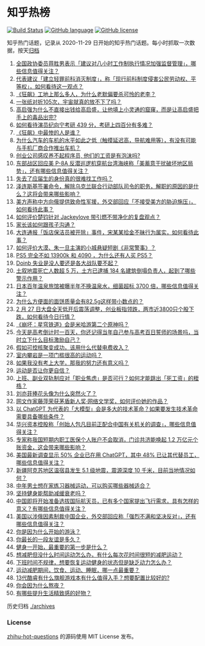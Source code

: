 # 知乎热榜
[![Build Status](https://github.com/ToWeLong/zhihu-hot-questions/workflows/CI/badge.svg)](https://github.com/ToWeLong/zhihu-hot-questions/actions)
[![GitHub language](https://img.shields.io/badge/language-golang-orange.svg)](https://golang.org/)
[![GitHub license](https://img.shields.io/github/license/ToWeLong/zhihu-hot-questions)](https://github.com/ToWeLong/zhihu-hot-questions/blob/main/LICENSE)

知乎热门话题，记录从 2020-11-29 日开始的知乎热门话题。每小时抓取一次数据，按天[归档](./archives)

<!-- BEGIN -->

1. [全国政协委员蒋胜男表示「建议对八小时工作制执行情况加强监督管理」，哪些信息值得关注？](https://www.zhihu.com/question/586455059)
1. [代表建议「建立轻罪前科消灭制度」，称「现行前科制度侵害公民劳动权、平等权」，如何看待这一观点？](https://www.zhihu.com/question/586479510)
1. [《狂飙》工地上那么多人，为什么老默偏要杀可怜的老李？](https://www.zhihu.com/question/581727017)
1. [一张纸对折105次，宇宙就真的放不下了吗？](https://www.zhihu.com/question/428831824)
1. [高启强为什么不直接出钱给高启盛，让他填上小灵通的窟窿，而是让高启盛把手上的毒品出完?](https://www.zhihu.com/question/582590428)
1. [如何看待演员纪向宁考研 439 分，考研上四百分有多难？](https://www.zhihu.com/question/585661658)
1. [《狂飙》中最惨的人是谁？](https://www.zhihu.com/question/586380821)
1. [为什么汽车的车机的水平如此之低（触摸延迟高，导航难用等），有没有可能与手机厂商合作推出车机？](https://www.zhihu.com/question/287282417)
1. [创业公司感叹养不起程序员, 他们的工资是有泡沫吗?](https://www.zhihu.com/question/586120986)
1. [东部战区回应美 P-8A 反潜巡逻机穿航台湾海峡称「美蓄意干扰破坏地区局势」，还有哪些信息值得关注？](https://www.zhihu.com/question/586527933)
1. [失去了应届生的身份真的很难找工作吗？](https://www.zhihu.com/question/556648354)
1. [泽连斯基签署命令，解除乌克兰联合行动部队司令的职务，解职的原因的是什么？这将会带来哪些影响？](https://www.zhihu.com/question/586468415)
1. [美方声称中方向俄提供致命性军援，外交部回应「不接受美方的胁迫施压」，如何看待此事？](https://www.zhihu.com/question/586509470)
1. [如何评价楚钧针对 Jackeylove 带引燃不带净化的复盘观点？](https://www.zhihu.com/question/586479678)
1. [家长该如何跟孩子沟通？](https://www.zhihu.com/question/41034169)
1. [大连通报「饭店保洁员被开除」事件，宋某某拾金不昧行为属实，如何看待此事？](https://www.zhihu.com/question/586508788)
1. [如何评价大漠、朱一旦主演的小城悬疑短剧《非常警事》？](https://www.zhihu.com/question/586338954)
1. [PS5 完全不如 13900k 和 4090 ，为什么还有人买 PS5？](https://www.zhihu.com/question/586376909)
1. [Doinb 失业是没人要还是各大战队要不起？](https://www.zhihu.com/question/585527053)
1. [土叙地震死亡人数超 5 万，土方已逮捕 184 名建筑倒塌负责人，起到了哪些警示作用？](https://www.zhihu.com/question/586347838)
1. [日本百年温泉旅馆被曝半年不换温泉水，细菌超标 3700 倍，哪些信息值得关注？](https://www.zhihu.com/question/586332654)
1. [为什么方便面的面饼质量会有82.5g这样带小数点的？](https://www.zhihu.com/question/582094087)
1. [2 月 27 日大盘全天低开后震荡调整，创业板指领跌，两市近3800只个股下跌，如何看待今日行情？](https://www.zhihu.com/question/586476828)
1. [《崩坏：星穹铁道》会是米哈游第二个原神吗？](https://www.zhihu.com/question/585809253)
1. [今天是高考倒计时一百天，你还记得当年自己参与高考百日誓师的场景吗，当时立下什么目标激励自己？](https://www.zhihu.com/question/585992609)
1. [假如可控核聚变成功，该用什么代替电费收入？](https://www.zhihu.com/question/586374749)
1. [室内攀岩是一项门槛很高的运动吗？](https://www.zhihu.com/question/585685500)
1. [如果我没有考上大学，那我的努力还有意义吗？](https://www.zhihu.com/question/586365272)
1. [运动是否让你更自信？](https://www.zhihu.com/question/585548727)
1. [上班、副业双轨制应对「职业焦虑」是否可行？如何才能跳出「死工资」的桎梏？](https://www.zhihu.com/question/586467025)
1. [刘亦菲捧花头像为什么突然火了？](https://www.zhihu.com/question/585431394)
1. [网文作家藤萍荣获茅盾新人奖·网络文学奖，如何评价她的作品？](https://www.zhihu.com/question/585625411)
1. [以 ChatGPT 为代表的「大模型」会是多大的技术革命？如果要发生技术革命需要具备哪些条件？](https://www.zhihu.com/question/581311491)
1. [华兴资本控股称「创始人包凡目前正配合中国有关机关的调查」，哪些信息值得关注？](https://www.zhihu.com/question/586446933)
1. [专家称我国短期内职工医保个人账户不会取消，门诊共济能唤起 1.2 万亿元个账资金，这会带来哪些影响？](https://www.zhihu.com/question/586466451)
1. [美国最新调查显示 50% 企业已在用 ChatGPT，其中 48% 已让其代替员工，哪些信息值得关注？](https://www.zhihu.com/question/586508762)
1. [新疆阿克苏地区温宿县发生 5.1 级地震，震源深度 10 千米，目前当地情况如何？](https://www.zhihu.com/question/586452755)
1. [中年男士想在家练习器械运动，可以购买哪些器械适合？](https://www.zhihu.com/question/585530192)
1. [坚持健身能帮助减缓衰老吗？](https://www.zhihu.com/question/584330639)
1. [中国即将开始准备选拔国际航天员，已有多个国家提出飞行需求，具有怎样的意义？有哪些信息值得关注？](https://www.zhihu.com/question/586362225)
1. [美国以涉俄因素制裁中国企业，外交部回应称「强烈不满和坚决反对」，还有哪些信息值得关注？](https://www.zhihu.com/question/586506457)
1. [你是因为什么开始的游泳？](https://www.zhihu.com/question/585259968)
1. [你最长的一段友谊是多久？](https://www.zhihu.com/question/586372446)
1. [健身一开始，最重要的第一步是什么？](https://www.zhihu.com/question/584524196)
1. [想减肥但没什么时间运动怎么办，有什么每次花时间很短的减肥运动？](https://www.zhihu.com/question/584115833)
1. [下班时间不规律，想要恢复运动健身的状态但是缺乏动力怎么办？](https://www.zhihu.com/question/585109360)
1. [运动减肥期间，饮食、运动、睡眠，哪一点最重要？](https://www.zhihu.com/question/585259827)
1. [13代酷睿有什么旗舰游戏本有什么值得入手？想要配置比较好的?](https://www.zhihu.com/question/583200637)
1. [你会因为什么熬夜？](https://www.zhihu.com/question/577957922)
1. [有哪些提升生活精致感的好物？](https://www.zhihu.com/question/484328775)

<!-- END -->

历史归档 [./archives](./archives)


### License
[zhihu-hot-questions](https://github.com/towelong/zhihu-hot-questions) 的源码使用 MIT License 发布。